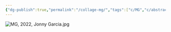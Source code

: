 ```yaml
---
{"dg-publish":true,"permalink":"/collage-mg/","tags":["c/MG","c/abstract","c/child","c/face","c/letters","c/2022","c/printed"],"created":"2024-01-22T14:52:51.000-05:00","updated":"2024-04-15T12:04:35.224-04:00"}
---
```



![MG, 2022, Jonny Garcia.jpg](/img/user/MEDIA/MG,%202022,%20Jonny%20Garcia.jpg)
